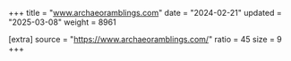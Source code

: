 +++
title = "www.archaeoramblings.com"
date = "2024-02-21"
updated = "2025-03-08"
weight = 8961

[extra]
source = "https://www.archaeoramblings.com/"
ratio = 45
size = 9
+++
